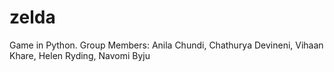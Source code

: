 # zelda
Game in Python. Group Members: Anila Chundi, Chathurya Devineni, Vihaan Khare, Helen Ryding, Navomi Byju
